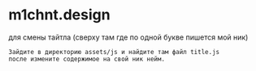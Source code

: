 # m1chnt.design

для смены тайтла (сверху там где по одной букве пишется мой ник)
```
Зайдите в директорию assets/js и найдите там файл title.js
после измените содержимое на свой ник нейм.
```
